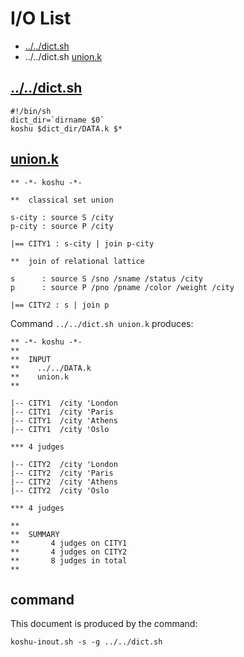 # I/O List

- [../../dict.sh](#dictsh)
- ../../dict.sh [union.k](#unionk)



## [../../dict.sh](../../dict.sh)

```
#!/bin/sh
dict_dir=`dirname $0`
koshu $dict_dir/DATA.k $*
```



## [union.k](union.k)

```
** -*- koshu -*-

**  classical set union

s-city : source S /city
p-city : source P /city

|== CITY1 : s-city | join p-city

**  join of relational lattice

s      : source S /sno /sname /status /city
p      : source P /pno /pname /color /weight /city

|== CITY2 : s | join p

```

Command `../../dict.sh union.k` produces:

```
** -*- koshu -*-
**
**  INPUT
**    ../../DATA.k
**    union.k
**

|-- CITY1  /city 'London
|-- CITY1  /city 'Paris
|-- CITY1  /city 'Athens
|-- CITY1  /city 'Oslo

*** 4 judges

|-- CITY2  /city 'London
|-- CITY2  /city 'Paris
|-- CITY2  /city 'Athens
|-- CITY2  /city 'Oslo

*** 4 judges

**
**  SUMMARY
**       4 judges on CITY1
**       4 judges on CITY2
**       8 judges in total
**
```



## command

This document is produced by the command:

```
koshu-inout.sh -s -g ../../dict.sh
```
